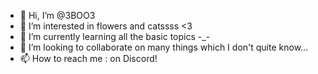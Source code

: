 - 👋 Hi, I’m @3BOO3
- 👀 I’m interested in flowers and catssss <3
- 🌱 I’m currently learning all the basic topics -_- 
- 💞️ I’m looking to collaborate on many things which I don't quite know...
- 📫 How to reach me : on Discord!

<!---
3BOO3/3BOO3 is a ✨ special ✨ repository because its `README.md` (this file) appears on your GitHub profile.
You can click the Preview link to take a look at your changes.
--->
